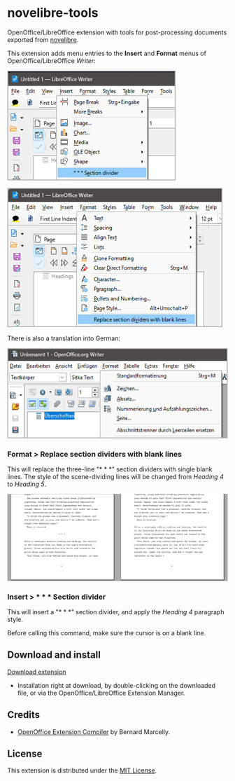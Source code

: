 # novelibre-tools

OpenOffice/LibreOffice extension with tools for post-processing documents exported from 
[novelibre](https://github.com/peter88213/novelibre).


This extension adds menu entries to the **Insert** and **Format** menus of OpenOffice/LibreOffice *Writer*:

![Screenshot](docs/Screenshots/insert_menu01.png)

![Screenshot](docs/Screenshots/format_menu01.png)

There is also a translation into German:

![Screenshot](docs/Screenshots/format_menu02.png)


### Format > Replace section dividers with blank lines

This will replace the three-line "* * *" section dividers
with single blank lines. The style of the scene-dividing
lines will be changed from  _Heading 4_  to  _Heading 5_.

![Screenshot](docs/Screenshots/section_divider01.jpg)


### Insert > * * * Section divider

This will insert a "* * *" section divider, and 
apply the _Heading 4_ paragraph style. 

Before calling this command, 
make sure the cursor is on a blank line.



## Download and install

[Download extension](https://raw.githubusercontent.com/peter88213/novelibre-tools/main/dist/novelibre-tools-0.2.0.oxt)

* Installation right at download, by double-clicking on the downloaded file, or via the OpenOffice/LibreOffice Extension Manager.


## Credits

- [OpenOffice Extension Compiler](https://wiki.openoffice.org/wiki/Extensions_Packager#Extension_Compiler) by Bernard Marcelly.

## License

This extension is distributed under the [MIT License](http://www.opensource.org/licenses/mit-license.php).
